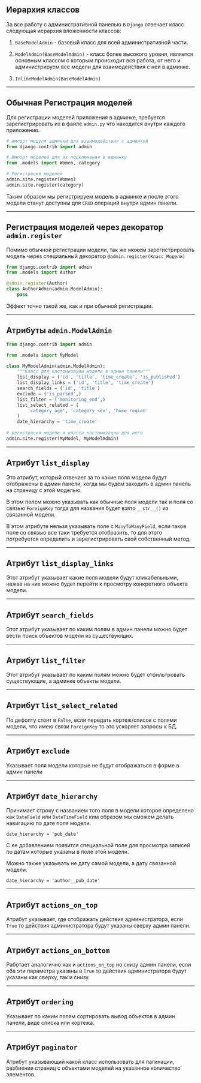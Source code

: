 Иерархия классов
---

За все работу с административной панелью в `Django` отвечает класс 
следующая иерархия вложенности классов:

1. `BaseModelAdmin` - базовый класс для всей административной части.

2. `ModelAdmin(BaseModelAdmin)` - класс более высокого уровня, является
основным классом с которым происходит вся работа, от него и администрируем
все модели для взаимодействия с ней в админке.

3. `InlineModelAdmin(BaseModelAdmin)`

---
Обычная Регистрация моделей 
---

Для регистрации моделей приложения в админке, требуется зарегистрировать их
в файле `admin.py` что находится внутри каждого приложения.

```python
# импорт модуля админки для взаимодействия с админкой 
from django.contrib import admin

# Импорт моделей для их подключения в админку
from .models import Women, category

# Регистрация моделей
admin.site.register(Women)
admin.site.register(category)
```
Таким образом мы регистрируем модель в админке и после этого модели станут 
доступны для `CRUD` операций внутри админ панели.


---
Регистрация моделей через декоратор `admin.register`
---

Помимо обычной регистрации модели, так же можем зарегистрировать модель 
через специальный декоратор `@admin.register(Класс_Модели)`

```python
from django.contrib import admin
from .models import Author

@admin.register(Author)
class AuthorAdmin(admin.ModelAdmin):
    pass
```

Эффект точно такой же, как и при обычной регистрации.

---
Атрибуты `admin.ModelAdmin`
---


```python
from django.contrib import admin

from .models import MyModel

class MyModelAdmin(admin.ModelAdmin):
    """Класс для кастомизауии модели в админ панели"""
    list_display = ('id', 'title', 'time_create', 'is_published')
    list_display_links = ('id', 'title', 'time_create')
    search_fields = ('id', 'title')
    exclude = ('is_parsed',)
    list_filter = ('monitoring_end',)
    list_select_related = (
        'category_age', 'category_sex', 'home_region'
    )
    date_hierarchy = 'time_create'
    
# регистрация модели и класса кастомизации для него
admin.site.register(MyModel, MyModelAdmin)
```

---
Атрибут `list_display` 
---
Это атрибут, который отвечает за то какие поля модели
будут отображены в админ панели, когда мы будем заходить в админ
панель на страницу с этой моделью.

В этом полем можно указывать как обычные поля модели так и поля со 
связью `ForeignKey` тогда для названия будет взято `__str__()` из
связанной модели.

В этом атрибуте нельзя указывать поле с `ManyToManyField`, если 
такое поле со связью все таки требуется отобразить, то для этого 
потребуется определить и зарегистрировать свой собственный метод.

---
Атрибут `list_display_links` 
---
Этот атрибут указывает какие поля модели будут 
кликабельными, нажав на них можно будет перейти к просмотру конкретного
объекта модели.

---
Атрибут `search_fields` 
---
Этот атрибут указывает по каким полям в админ панели
можно будет вести поиск объектов модели из существующих.

---
Атрибут `list_filter`
---
Этот атрибут указывает по каким полям можно будет отфильтровать
существующие, а админке объекты модели.

---
Атрибут `list_select_related`
---
По дефолту стоит в `False`, если передать кортеж/список с полями модели,
что имею связи `ForeignKey` то это ускоряет запросы к БД.

---
Атрибут `exclude`
---
Указывает поля модели которые не будут отображаться в форме в админ панели 


---
Атрибут `date_hierarchy`
---
Принимает строку с названием того поля в модели которое
определено как  `DateField` или `DateTimeField` ким образом мы сможем делать
навигацию по дате поля модели.

    date_hierarchy = 'pub_date'

С ее добавлением появится специальной поле для просмотра записей по датам 
которые указаны в поле этой модели.

Можно также указывать не дату самой модели, а дату связанной модели.

    date_hierarchy = 'author__pub_date'

---
Атрибут `actions_on_top`
---
Атрибут указывает, где отображать действия администратора,
если `True` то действия администратора будут указаны сверху админ панели.

---
Атрибут `actions_on_bottom`
---
Работает аналогично как и `actions_on_top` но снизу админ панели, если оба
эти параметра указаны в `True` то действия администратора будут указаны 
как сверху, так и снизу.

---
Атрибут `ordering`
---
Указывает по каким полям сортировать вывод объектов в админ панели, виде
списка или кортежа.

---
Атрибут `paginator`
---
Атрибут указывающий какой класс использовать для пагинации, разбиения страниц 
с объектами моделей на указанное количество элементов.
